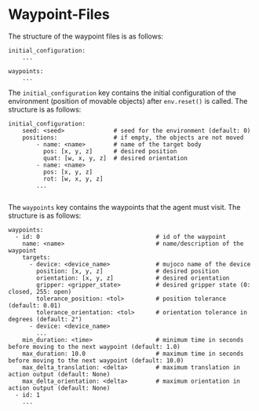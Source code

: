 # Waypoint-Files

The structure of the waypoint files is as follows:

```
initial_configuration:
    ...
    
waypoints:
    ...
```

The `initial_configuration` key contains 
the initial configuration of the environment 
(position of movable objects) after `env.reset()` is called. The structure is as follows:

```
initial_configuration:
    seed: <seed>              # seed for the environment (default: 0)
    positions:                # if empty, the objects are not moved
        - name: <name>        # name of the target body
          pos: [x, y, z]      # desired position
          quat: [w, x, y, z]  # desired orientation
        - name: <name>
          pos: [x, y, z]
          rot: [w, x, y, z]
        ...
    
```

The `waypoints` key contains the waypoints that the agent must visit. The structure is as follows:

```
waypoints:
  - id: 0                                 # id of the waypoint
    name: <name>                          # name/description of the waypoint
    targets:
      - device: <device_name>             # mujoco name of the device
        position: [x, y, z]               # desired position
        orientation: [x, y, z]            # desired orientation
        gripper: <gripper_state>          # desired gripper state (0: closed, 255: open)
        tolerance_position: <tol>         # position tolerance (default: 0.01)
        tolerance_orientation: <tol>      # orientation tolerance in degrees (default: 2°)
      - device: <device_name>
        ...
    min_duration: <time>                  # minimum time in seconds before moving to the next waypoint (default: 1.0)
    max_duration: 10.0                    # maximum time in seconds before moving to the next waypoint (default: 10.0)
    max_delta_translation: <delta>        # maximum translation in action output (default: None)
    max_delta_orientation: <delta>        # maximum orientation in action output (default: None)
  - id: 1
    ...
```